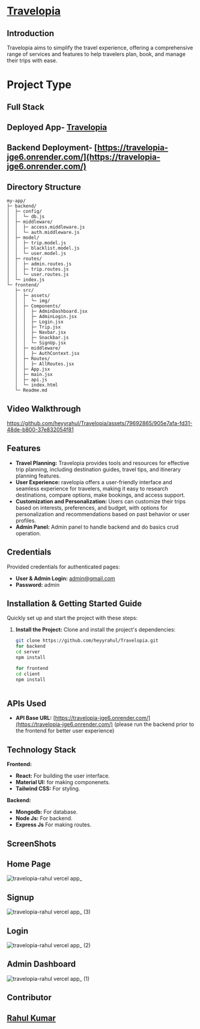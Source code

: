 #  [Travelopia](https://travelopia-rahul.vercel.app/)


## Introduction

Travelopia aims to simplify the travel experience, offering a comprehensive range of services and features to help travelers plan, book, and manage their trips with ease.

# Project Type

## Full Stack

## Deployed App- [Travelopia](https://travelopia-rahul.vercel.app/)
 ## Backend Deployment- [https://travelopia-jge6.onrender.com/](https://travelopia-jge6.onrender.com/)

## Directory Structure
```
my-app/
├─ backend/
│  ├─ config/
│  │  └─ db.js
│  ├─ middleware/
│  │  ├─ access.middleware.js
│  │  └─ auth.middleware.js
│  ├─ model/
│  │  ├─ trip.model.js
│  │  ├─ blacklist.model.js
│  │  └─ user.model.js
│  ├─ routes/
│  │  ├─ admin.routes.js
│  │  ├─ trip.routes.js
│  │  └─ user.routes.js
│  └─ index.js
└─ frontend/
   ├─ src/
   │  ├─ assets/
   │  │  └─ img/
   │  ├─ Components/
   │  │  ├─ AdminDashboard.jsx
   │  │  ├─ AdminLogin.jsx
   │  │  ├─ Login.jsx
   │  │  ├─ Trip.jsx
   │  │  ├─ Navbar.jsx
   │  │  ├─ Snackbar.js
   │  │  └─ SignUp.jsx 
   │  ├─ middleware/
   │  │  ├─ AuthContext.jsx
   │  ├─ Routes/
   │  │  ├─ AllRoutes.jsx
   │  ├─ App.jsx
   │  ├─ main.jsx
   │  ├─ api.js
   │  └─ index.html
   └─ Readme.md

```


## Video Walkthrough



https://github.com/heyyrahul/Travelopia/assets/79692865/905e7afa-fd31-48de-b800-37e832054f81






## Features

- **Travel Planning:** Travelopia provides tools and resources for effective trip planning, including destination guides, travel tips, and itinerary planning features.
- **User Experience:** ravelopia offers a user-friendly interface and seamless experience for travelers, making it easy to research destinations, compare options, make bookings, and access support.
- **Customization and Personalization:** Users can customize their trips based on interests, preferences, and budget, with options for personalization and recommendations based on past behavior or user profiles.
- **Admin Panel:** Admin panel to handle backend and do basics crud operation.

## Credentials

Provided  credentials for authenticated pages:
- **User & Admin Login:** admin@gmail.com
- **Password:** admin



## Installation & Getting Started Guide

Quickly set up and start the project with these steps:

1. **Install the Project:**
   Clone and install the project's dependencies:
   ```bash
   git clone https://github.com/heyyrahul/Travelopia.git
   for backend
   cd server
   npm install

   for frontend
   cd client
   npm install



## APIs Used

- **API Base URL:** [https://travelopia-jge6.onrender.com/](https://travelopia-jge6.onrender.com/)
  (please run the backend prior to the frontend for better user experience)


## Technology Stack
 **Frontend:**
- **React:** For building the user interface.
- **Material UI:** for making componenets.
- **Tailwind CSS:** For styling.

**Backend:**
- **Mongodb:** For database.
- **Node Js:** For backend.
- **Express Js** For making routes.

## ScreenShots  

## Home Page
![travelopia-rahul vercel app_](https://github.com/heyyrahul/Travelopia/assets/79692865/f35c3472-59f4-4466-8a61-63ff77ab07e3)

## Signup

![travelopia-rahul vercel app_ (3)](https://github.com/heyyrahul/Travelopia/assets/79692865/ba8a0793-0ccf-4d0b-89b2-9db0cdca4a40)

## Login
![travelopia-rahul vercel app_ (2)](https://github.com/heyyrahul/Travelopia/assets/79692865/a250de92-9a30-429e-a86f-a7adc2645f7f)
## Admin Dashboard



![travelopia-rahul vercel app_ (1)](https://github.com/heyyrahul/Travelopia/assets/79692865/6dfe1649-6748-4de5-b2ca-53ff32e26d3c)



## Contributor
## [Rahul Kumar](https://www.linkedin.com/in/heyyrahul/)


